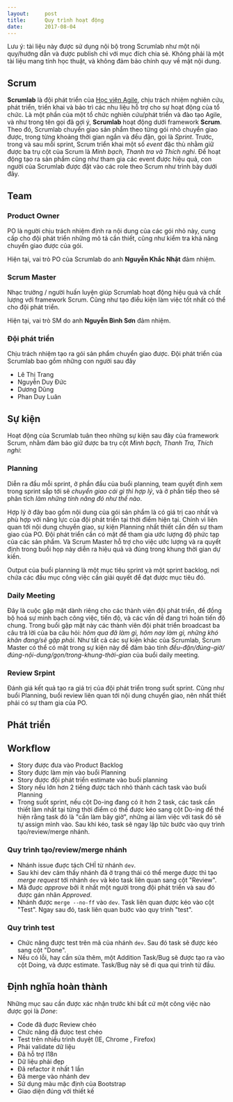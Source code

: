 ```yaml
---
layout:     post
title:      Quy trình hoạt động
date:       2017-08-04
---
```


Lưu ý: tài liệu này được sử dụng nội bộ trong Scrumlab như một nội quy/hướng dẫn và được publish 
chỉ với mục đích chia sẻ. Không phải là một tài liệu mang tính học thuật, và không đảm bảo chính quy 
về mặt nội dung.

Scrum
---

**Scrumlab** là đội phát triển của [Học viện Agile][agilead], chịu trách nhiệm nghiên cứu, phát 
triển, triển khai và bảo trì các nhu liệu hỗ trợ cho sự hoạt động của tổ chức. Là một phần của một 
tổ chức nghiên cứu/phát triển và đào tạo Agile, và như trong tên gọi đã gợi ý, **Scrumlab** hoạt 
động dưới framework **Scrum**. Theo đó, Scrumlab chuyển giao sản phẩm theo từng gói nhỏ chuyển giao 
được, trong từng khoảng thời gian ngắn và đều đặn, gọi là *Sprint*. Trước, trong và sau mỗi sprint, 
Scrum triển khai một số *event* đặc thù nhằm giữ được ba trụ cột của Scrum là *Minh bạch, Thanh 
tra và Thích nghi*. Để hoạt động tạo ra sản phẩm cũng như tham gia các event được hiệu quả, con 
người của Scrumlab được đặt vào các role theo Scrum như trình bày dưới đây.

Team
---

### Product Owner

PO là người chịu trách nhiệm 
định ra nội dung của các gói nhỏ này, cung cấp cho đội phát triển những mô tả cần thiết, cũng như 
kiểm tra khả năng chuyển giao được của gói.

Hiện tại, vai trò PO của Scrumlab do anh **Nguyễn Khắc Nhật** đảm nhiệm.

### Scrum Master

Nhạc trưởng / người huấn luyện giúp Scrumlab hoạt động hiệu quả và chất lượng với framework Scrum. 
Cũng như tạo điều kiện làm việc tốt nhất có thể cho đội phát triển.

Hiện tại, vai trò SM do anh **Nguyễn Bình Sơn** đảm nhiệm.

### Đội phát triển

Chịu trách nhiệm tạo ra gói sản phẩm chuyển giao được. Đội phát triển của Scrumlab bao gồm những 
con người sau đây

- Lê Thị Trang
- Nguyễn Duy Đức
- Dương Dũng
- Phan Duy Luân

Sự kiện
---

Hoạt động của Scrumlab tuân theo những sự kiện sau đây của framework Scrum, nhằm đảm bảo giữ được 
ba trụ cột *Minh bạch, Thanh Tra, Thích nghi*:

### Planning

Diễn ra đầu mỗi sprint, ở phần đầu của buổi planning, team quyết định xem trong sprint sắp tới sẽ 
*chuyển giao cái gì thì hợp lý*, và ở phần tiếp theo sẽ phân tích *làm những tính năng đó như thế 
nào*.

Hợp lý ở đây bao gồm nội dung của gói sản phẩm là có giá trị cao nhất và phù hợp với năng lực của 
đội phát triển tại thời điểm hiện tại. Chính vì liên quan tới nội dung chuyển giao, sự kiện 
Planning nhất thiết cần đến sự tham giao của PO. Đội phát triển cần có mặt để tham gia ước lượng 
độ phức tạp của các sản phẩm. Và Scrum Master hỗ trợ cho việc ước lượng và ra quyết định trong 
buổi họp này diễn ra hiệu quả và đúng trong khung thời gian dự kiến.

Output của buổi planning là một mục tiêu sprint và một sprint backlog, nơi chứa các đầu mục công 
việc cần giải quyết để đạt được mục tiêu đó. 

### Daily Meeting

Đây là cuộc gặp mặt dành riêng cho các thành viên đội phát triển, để đồng bộ hoá sự minh bạch công 
việc, tiến độ, và các vấn đề đang trì hoãn tiến độ chung. Trong buổi gặp mặt này các thành viên đội 
phát triển broadcast ba câu trả lời của ba câu hỏi: *hôm qua đã làm gì, hôm nay làm gì, những khó 
khăn đang/sẽ gặp phải*. Như tất cả các sự kiện khác của Scrumlab, Scrum Master có thể có mặt trong 
sự kiện này để đảm bảo tính *đều-đặn/đúng-giờ/đúng-nội-dung/gọn/trong-khung-thời-gian* của buổi 
daily meeting.

### Review Srpint

Đánh giá kết quả tạo ra giá trị của đội phát triển trong suốt sprint. Cũng như buổi Planning, 
buổi review liên quan tới nội dung chuyển giao, nên nhất thiết phải có sự tham gia của PO.

Phát triển
---

## Workflow

- Story được đưa vào Product Backlog
- Story được làm mịn vào buổi Planning
- Story được đội phát triển estimate vào buổi planning
- Story nếu lớn hơn 2 tiếng được tách nhỏ thành cách task vào buổi Planning
- Trong suốt sprint, nếu cột Do-ing đang có ít hơn 2 task, các task cần thiết làm nhất tại từng 
thời điểm có thể được kéo sang cột Do-ing để thể hiện rằng task đó là "cần làm bây giờ", những ai 
làm việc với task đó sẽ tự assign mình vào. Sau khi kéo, task sẽ ngay lập tức bước vào quy trình 
tạo/review/merge nhánh.

### Quy trình tạo/review/merge nhánh

- Nhánh issue đuợc tách CHỈ từ nhánh `dev`.
- Sau khi dev cảm thấy nhánh đã ở trạng thái có thể merge được thì tạo *merge request* tới nhánh 
`dev` và kéo task liên quan sang cột "Review".
- Mã đuợc *approve* bởi ít nhất một người trong đội phát triển và sau đó được gán nhãn *Approved*.
- Nhánh được `merge --no-ff` vào `dev`. Task liên quan được kéo vào cột "Test".
Ngay sau đó, task liên quan bước vào quy trình "test".

### Quy trình test

- Chức năng được test trên mã của nhánh `dev`. Sau đó task sẽ được kéo sang cột "Done".
- Nếu có lỗi, hay cần sửa thêm, một Addition Task/Bug sẽ được tạo ra vào cột Doing, và được estimate.
Task/Bug này sẽ đi qua qui trình từ đầu.

## Định nghĩa hoàn thành

Những mục sau cần được xác nhận trước khi bất cứ một công việc nào được gọi là *Done*:


- Code đã đuợc Review chéo 
- Chức năng đã đưọc test chéo
- Test trên nhiều trình duyệt (IE, Chrome , Firefox)
- Phải validate dữ liệu
- Đã hỗ trợ I18n
- Dữ liệu phải đẹp 
- Đã refactor ít nhất 1 lần
- Đã merge vào nhánh dev
- Sử dụng màu mặc định của Bootstrap
- Giao diện đúng với thiết kế


[agilead]: https://hocvienagile.com
